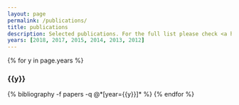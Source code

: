 ```yaml
---
layout: page
permalink: /publications/
title: publications
description: Selected publications. For the full list please check <a href="https://scholar.google.pt/citations?user=z7oCodwAAAAJ&hl=en">Google Scholar</a>.
years: [2018, 2017, 2015, 2014, 2013, 2012]
---
```


{% for y in page.years %}
  <h3 class="year">{{y}}</h3>
  {% bibliography -f papers -q @*[year={{y}}]* %}
{% endfor %}
